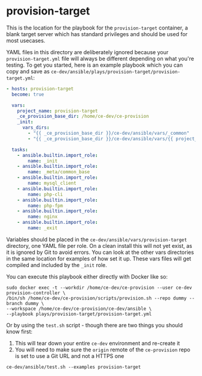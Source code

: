 # provision-target

This is the location for the playbook for the `provision-target` container, a blank target server which has standard privileges and should be used for most usecases.

YAML files in this directory are deliberately ignored because your `provision-target.yml` file will always be different depending on what you're testing. To get you started, here is an example playbook which you can copy and save as `ce-dev/ansible/plays/provision-target/provision-target.yml`:


```yaml
- hosts: provision-target
  become: true

  vars:
    project_name: provision-target
    _ce_provision_base_dir: /home/ce-dev/ce-provision
    _init:
      vars_dirs:
        - "{{ _ce_provision_base_dir }}/ce-dev/ansible/vars/_common"
        - "{{ _ce_provision_base_dir }}/ce-dev/ansible/vars/{{ project_name }}"

  tasks:
    - ansible.builtin.import_role:
        name: _init
    - ansible.builtin.import_role:
        name: _meta/common_base
    - ansible.builtin.import_role:
        name: mysql_client
    - ansible.builtin.import_role:
        name: php-cli
    - ansible.builtin.import_role:
        name: php-fpm
    - ansible.builtin.import_role:
        name: nginx
    - ansible.builtin.import_role:
        name: _exit
```

Variables should be placed in the `ce-dev/ansible/vars/provision-target` directory, one YAML file per role. On a clean install this will not yet exist, as it is ignored by Git to avoid errors. You can look at the other vars directories in the same location for examples of how set it up. These vars files will get compiled and included by the `_init` role.

You can execute this playbook either directly with Docker like so:

```
sudo docker exec -t --workdir /home/ce-dev/ce-provision --user ce-dev provision-controller \
/bin/sh /home/ce-dev/ce-provision/scripts/provision.sh --repo dummy --branch dummy \
--workspace /home/ce-dev/ce-provision/ce-dev/ansible \
--playbook plays/provision-target/provision-target.yml
```

Or by using the `test.sh` script - though there are two things you should know first:

1. This will tear down your entire `ce-dev` environment and re-create it
2. You will need to make sure the `origin` remote of the `ce-provision` repo is set to use a Git URL and not a HTTPS one

```
ce-dev/ansible/test.sh --examples provision-target
```

